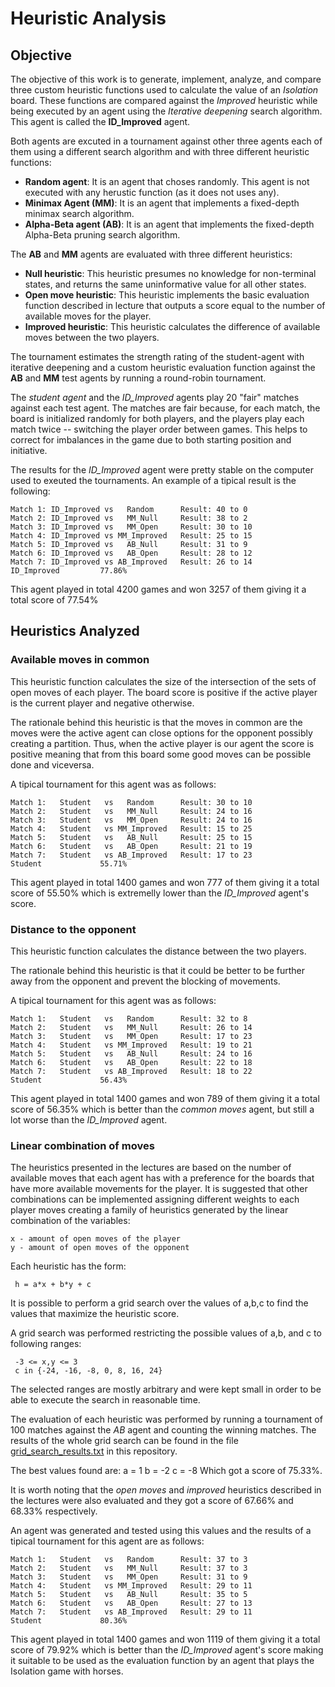 # Heuristic Analysis

## Objective

The objective of this work is to generate, implement, analyze, and compare
three custom heuristic functions used to calculate the value of an _Isolation_
board. These functions are compared against the _Improved_ heuristic while being
executed by an agent using the _Iterative deepening_ search algorithm. This agent
is called the __ID_Improved__ agent.

Both agents are excuted in a tournament against other three agents each of them
using a different search algorithm and with three different heuristic functions:

- **Random agent**: It is an agent that choses randomly. This agent is not executed
with any herustic function (as it does not uses any).
- **Minimax Agent (MM)**: It is an agent that implements a fixed-depth minimax search algorithm.
- **Alpha-Beta agent (AB)**: It is an agent that implements the fixed-depth Alpha-Beta pruning
search algorithm.

The __AB__ and __MM__ agents are evaluated with three different heuristics:

- **Null heuristic**: This heuristic presumes no knowledge for non-terminal states,
and returns the same uninformative value for all other states.
- **Open move heuristic**: This heuristic implements the basic evaluation function
described in lecture that outputs a score equal to the number of available moves
for the player.
- **Improved heuristic**: This heuristic calculates the difference of available
moves between the two players.

The tournament estimates the strength rating of the student-agent with iterative
deepening and a custom heuristic evaluation function against the __AB__ and __MM__
test agents by running a round-robin tournament.

The _student agent_ and the *ID_Improved* agents play 20 "fair" matches against
each test agent. The matches are fair because, for each match, the board is
initialized randomly for both players, and the players play each match twice --
switching the player order between games. This helps to correct for imbalances
in the game due to both starting position and initiative.

The results for the *ID_Improved* agent were pretty stable on the computer used
to exeuted the tournaments. An example of a tipical result is the following:

    Match 1: ID_Improved vs   Random      Result: 40 to 0
    Match 2: ID_Improved vs   MM_Null     Result: 38 to 2
    Match 3: ID_Improved vs   MM_Open     Result: 30 to 10
    Match 4: ID_Improved vs MM_Improved   Result: 25 to 15
    Match 5: ID_Improved vs   AB_Null     Result: 31 to 9
    Match 6: ID_Improved vs   AB_Open     Result: 28 to 12
    Match 7: ID_Improved vs AB_Improved   Result: 26 to 14
    ID_Improved         77.86%

This agent played in total 4200 games and won 3257 of them giving it a total
score of 77.54%

## Heuristics Analyzed


### Available moves in common

This heuristic function calculates the size of the intersection of the sets of
open moves of each player. The board score is positive if the active player
is the current player and negative otherwise.

The rationale behind this heuristic is that the moves in common are the moves
were the active agent can close options for the opponent possibly creating a
partition. Thus, when the active player is our agent the score is positive
meaning that from this board some good moves can be possible done and viceversa.

A tipical tournament for this agent was as follows:


    Match 1:   Student   vs   Random      Result: 30 to 10
    Match 2:   Student   vs   MM_Null     Result: 24 to 16
    Match 3:   Student   vs   MM_Open     Result: 24 to 16
    Match 4:   Student   vs MM_Improved   Result: 15 to 25
    Match 5:   Student   vs   AB_Null     Result: 25 to 15
    Match 6:   Student   vs   AB_Open     Result: 21 to 19
    Match 7:   Student   vs AB_Improved   Result: 17 to 23
    Student             55.71%

This agent played in total 1400 games and won 777 of them giving it a total
score of 55.50% which is extremelly lower than the *ID_Improved* agent's score.

### Distance to the opponent

This heuristic function calculates the distance between the two players.

The rationale behind this heuristic is that it could be better to be further
away from the opponent and prevent the blocking of movements.

A tipical tournament for this agent was as follows:

    Match 1:   Student   vs   Random      Result: 32 to 8
    Match 2:   Student   vs   MM_Null     Result: 26 to 14
    Match 3:   Student   vs   MM_Open     Result: 17 to 23
    Match 4:   Student   vs MM_Improved   Result: 19 to 21
    Match 5:   Student   vs   AB_Null     Result: 24 to 16
    Match 6:   Student   vs   AB_Open     Result: 22 to 18
    Match 7:   Student   vs AB_Improved   Result: 18 to 22
    Student             56.43%

This agent played in total 1400 games and won 789 of them giving it a total
score of 56.35% which is better than the _common moves_ agent, but still a lot
worse than the *ID_Improved* agent.

### Linear combination of moves

The heuristics presented in the lectures are based on the number of available
moves that each agent has with a preference for the boards that have more available
movements for the player. It is suggested that other combinations can be implemented
assigning different weights to each player moves creating a family of heuristics
generated by the linear combination of the variables:

    x - amount of open moves of the player
    y - amount of open moves of the opponent

Each heuristic has the form:

     h = a*x + b*y + c

It is possible to perform a grid search over the values of a,b,c to find the values
that maximize the heuristic score.

A grid search was performed restricting the possible values of a,b, and c
to following ranges:

     -3 <= x,y <= 3
     c in {-24, -16, -8, 0, 8, 16, 24}

The selected ranges are mostly arbitrary and were kept small in order to be able
to execute the search in reasonable time.

The evaluation of each heuristic was performed by running a tournament of 100
matches against the _AB_ agent and counting the winning matches. The results of
the whole grid search can be found in the file
[grid_search_results.txt](https://github.com/edhzsz/AIND-Isolation/blob/master/grid_search_results.txt)
in this repository.

The best values found are:
a = 1
b = -2
c = -8
Which got a score of 75.33%.

It is worth noting that the _open moves_ and _improved_ heuristics described in the
lectures were also evaluated and they got a score of 67.66% and 68.33% respectively.

An agent was generated and tested using this values and the results of a tipical
tournament for this agent are as follows:

    Match 1:   Student   vs   Random      Result: 37 to 3
    Match 2:   Student   vs   MM_Null     Result: 37 to 3
    Match 3:   Student   vs   MM_Open     Result: 31 to 9
    Match 4:   Student   vs MM_Improved   Result: 29 to 11
    Match 5:   Student   vs   AB_Null     Result: 35 to 5
    Match 6:   Student   vs   AB_Open     Result: 27 to 13
    Match 7:   Student   vs AB_Improved   Result: 29 to 11
    Student             80.36%

This agent played in total 1400 games and won 1119 of them giving it a total
score of 79.92% which is better than the *ID_Improved* agent's score making
it suitable to be used as the evaluation function by an agent that plays
the Isolation game with horses.
